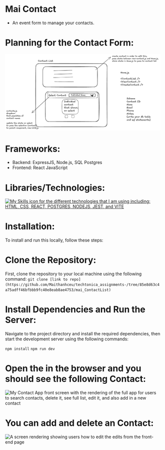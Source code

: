 # Mai Contact 
- An event form to manage your contacts.

# Planning for the Contact Form:
![An image of how I planned to build the form](./server/Planning.png)
# Frameworks: 
- Backend: ExpressJS, Node.js, SQL Postgres
- Frontend: React JavaScript 

# Libraries/Technologies: 
[![My Skills icon for the different technologies that I am using including: HTML, CSS, REACT, POSTGRES, NODEJS, JEST, and VITE ](https://skillicons.dev/icons?i=js,html,css,react,postgres,nodejs,jest,vite)](https://skillicons.dev)

# Installation: 
To install and run this locally, follow these steps:

# Clone the Repository: 
First, clone the repository to your local machine using the following command: 
`git clone [link to repo](https://github.com/Maithanhceu/techtonica_assignments-/tree/85e8d63c4a75adff46bfbbb9fc40e8eab8ae4753/mai_ContactList)`

# Install Dependencies and Run the Server:
Navigate to the project directory and install the required dependencies, then start the development server using the following commands:

`npm install`
`npm run dev`

# Open the  in the browser and you should see the following Contact: 
![My Contact App front screen with the rendering of the full app for users to search contacts, delete it, see full list, edit it, and also add in a new contact](https://media.giphy.com/media/v1.Y2lkPTc5MGI3NjExaHdnZ2FhYzQ5NXo2NXU1dDYyaDV5ZjY5ZGF3dGM2bG15MjI2c3puZSZlcD12MV9pbnRlcm5hbF9naWZfYnlfaWQmY3Q9Zw/1hoJYyJttfFbimJ7PH/giphy.gif)

# You can add and delete an Contact:
![A screen rendering showing users how to edit the edits from the front-end page](https://media.giphy.com/media/v1.Y2lkPTc5MGI3NjExdzBremRqcnYydzd6aTExcWcxNHljNmdtMzlpN2Z3N3FobXh5bWV3ZCZlcD12MV9pbnRlcm5hbF9naWZfYnlfaWQmY3Q9Zw/aRJEuUU0IUfyCjm8jj/giphy.gif)



